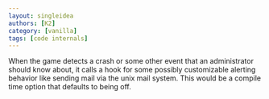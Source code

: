 ```yaml
---
layout: singleidea
authors: [K2]
category: [vanilla]
tags: [code internals]
---
```

When the game detects a crash or some other event that an administrator should
know about, it calls a hook for some possibly customizable alerting behavior
like sending mail via the unix mail system. This would be a compile time option
that defaults to being off.
